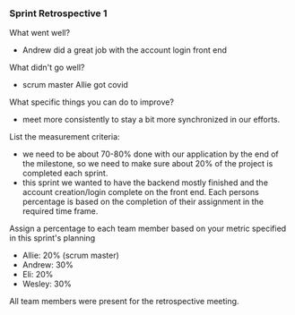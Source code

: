 ### Sprint Retrospective 1
What went well?
- Andrew did a great job with the account login front end

What didn't go well?
- scrum master Allie got covid

What specific things you can do to improve? 
- meet more consistently to stay a bit more synchronized in our efforts.

List the measurement criteria:
- we need to be about 70-80% done with our application by the end of the milestone, so we need to make sure about 20% of the project is completed each sprint. 
- this sprint we wanted to have the backend mostly finished and the account creation/login complete on the front end. Each persons percentage is based on the completion of their assignment in the required time frame.

Assign a percentage to each team member based on your metric specified in this sprint's planning
- Allie: 20% (scrum master)
- Andrew: 30% 
- Eli: 20% 
- Wesley: 30%

All team members were present for the retrospective meeting.